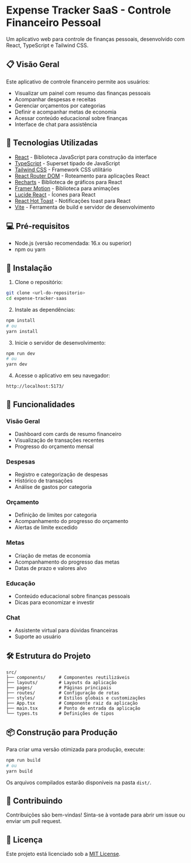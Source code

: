 # Expense Tracker SaaS - Controle Financeiro Pessoal

Um aplicativo web para controle de finanças pessoais, desenvolvido com React, TypeScript e Tailwind CSS.

## 📋 Visão Geral

Este aplicativo de controle financeiro permite aos usuários:

- Visualizar um painel com resumo das finanças pessoais
- Acompanhar despesas e receitas
- Gerenciar orçamentos por categorias
- Definir e acompanhar metas de economia
- Acessar conteúdo educacional sobre finanças
- Interface de chat para assistência

## 🚀 Tecnologias Utilizadas

- [React](https://reactjs.org/) - Biblioteca JavaScript para construção da interface
- [TypeScript](https://www.typescriptlang.org/) - Superset tipado de JavaScript
- [Tailwind CSS](https://tailwindcss.com/) - Framework CSS utilitário
- [React Router DOM](https://reactrouter.com/) - Roteamento para aplicações React
- [Recharts](https://recharts.org/) - Biblioteca de gráficos para React
- [Framer Motion](https://www.framer.com/motion/) - Biblioteca para animações
- [Lucide React](https://lucide.dev/) - Ícones para React
- [React Hot Toast](https://react-hot-toast.com/) - Notificações toast para React
- [Vite](https://vitejs.dev/) - Ferramenta de build e servidor de desenvolvimento

## 💻 Pré-requisitos

- Node.js (versão recomendada: 16.x ou superior)
- npm ou yarn

## 🔧 Instalação

1. Clone o repositório:
```bash
git clone <url-do-repositorio>
cd expense-tracker-saas
```

2. Instale as dependências:
```bash
npm install
# ou
yarn install
```

3. Inicie o servidor de desenvolvimento:
```bash
npm run dev
# ou
yarn dev
```

4. Acesse o aplicativo em seu navegador:
```
http://localhost:5173/
```

## 📱 Funcionalidades

### Visão Geral
- Dashboard com cards de resumo financeiro
- Visualização de transações recentes
- Progresso do orçamento mensal

### Despesas
- Registro e categorização de despesas
- Histórico de transações
- Análise de gastos por categoria

### Orçamento
- Definição de limites por categoria
- Acompanhamento do progresso do orçamento
- Alertas de limite excedido

### Metas
- Criação de metas de economia
- Acompanhamento do progresso das metas
- Datas de prazo e valores alvo

### Educação
- Conteúdo educacional sobre finanças pessoais
- Dicas para economizar e investir

### Chat
- Assistente virtual para dúvidas financeiras
- Suporte ao usuário

## 🛠️ Estrutura do Projeto

```
src/
├── components/     # Componentes reutilizáveis
├── layouts/        # Layouts da aplicação
├── pages/          # Páginas principais
├── routes/         # Configuração de rotas
├── styles/         # Estilos globais e customizações
├── App.tsx         # Componente raiz da aplicação
├── main.tsx        # Ponto de entrada da aplicação
└── types.ts        # Definições de tipos
```

## 📦 Construção para Produção

Para criar uma versão otimizada para produção, execute:

```bash
npm run build
# ou
yarn build
```

Os arquivos compilados estarão disponíveis na pasta `dist/`.

## 🤝 Contribuindo

Contribuições são bem-vindas! Sinta-se à vontade para abrir um issue ou enviar um pull request.

## 📄 Licença

Este projeto está licenciado sob a [MIT License](LICENSE). 